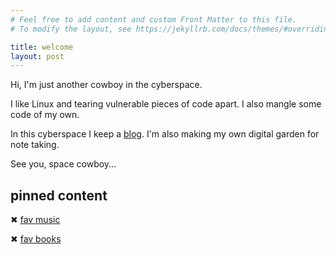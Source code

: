 ```yaml
---
# Feel free to add content and custom Front Matter to this file.
# To modify the layout, see https://jekyllrb.com/docs/themes/#overriding-theme-defaults

title: welcome
layout: post
---
```

Hi, I'm just another cowboy in the cyberspace.

I like Linux and tearing vulnerable pieces of code apart. I also mangle some code of my own.

In this cyberspace I keep a [blog](blog.md). I'm also making my own digital garden for note taking.

See you, space cowboy...

## pinned content

✖ [fav music](music.md)
    
✖ [fav books](books.md)